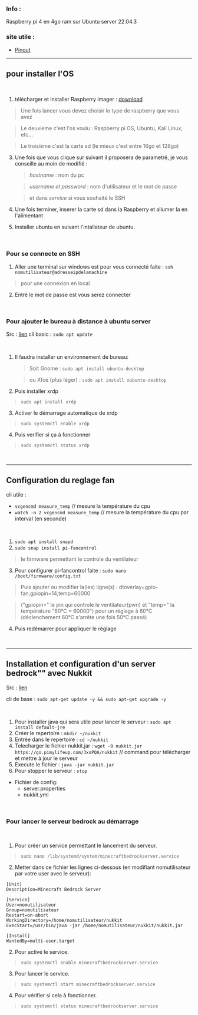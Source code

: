 ### Info :
Raspberry pi 4 en 4go ram sur Ubuntu server 22.04.3

### site utile :
- [Pinout](https://pinout.xyz/pinout/pin8_gpio14/)

---
## pour installer l'OS

</br>

1. télécharger et installer Raspberry imager : [download](https://www.raspberrypi.com/software/)
> Une fois lancer vous devez choisir le type de raspberry que vous avez

> Le deuxieme c'est l'os voulu : Raspberry pi OS, Ubuntu, Kali Linux, etc...

> Le troisième c'est la carte sd (le mieux c'est entre 16go et 128go)
3. Une fois que vous clique sur suivant il proposera de parametré, je vous conseille au moin de modifié :
    > *hostname* : nom du pc

    > *username et password* : nom d'utilisateur et le mot de passe
    
    > et dans *service* si vous souhaité le SSH
3. Une fois terminer, inserer la carte sd dans la Raspberry et allumer la en l'alimentant
4. Installer ubuntu en suivant l'intallateur de ubuntu.

</br>

### Pour se connecte en SSH

1. Aller une terminal sur windows est pour vous connecté faite : `ssh nomutilisateur@adresseipdelamachine`
> pour une connexion en local
2. Entré le mot de passe est vous serez connecter

</br>

### Pour ajouter le bureau à distance à ubuntu server

Src : [lien](https://kachou92.over-blog.com/2022/10/comment-installer-le-serveur-xrdp-sur-ubuntu-20.04.html)
cli basic : `sudo apt update`

</br>

1. Il faudra installer un environnement de bureau:
    > Soit Gnome : `sudo apt install ubuntu-desktop`
    
    > ou Xfce (plus léger) : `sudo apt install xubuntu-desktop`
2. Puis installer xrdp
> `sudo apt install xrdp`
3. Activer le démarrage automatique de xrdp
> `sudo systemctl enable xrdp`
4. Puis verifier si ça à fonctionner
> `sudo systemctl status xrdp`

</br>

---

## Configuration du reglage fan

cli utile :
- `vcgencmd measure_temp`    // mesure la température du cpu
- `watch -n 2 vcgencmd measure_temp` // mesure la température du cpu par interval (en seconde)

</br>

1. `sudo apt install snapd`
2. `sudo snap install pi-fancontrol`
> le firmware permettant le controle du ventilateur
3. Pour configurer pi-fancontrol faite : `sudo nano /boot/firmware/config.txt`
> Puis ajouter ou modifier la(les) ligne(s) : dtoverlay=gpio-fan,gpiopin=14,temp=60000  

> ("gpiopin=" le pin qui controle le ventilateur(pwn) et "temp=" la température "60°C = 60000") pour un réglage à 60°C (déclenchement 60°C s'arrête une fois 50°C passé)
4. Puis redémarrer pour appliquer le réglage

</br>

---

## Installation et configuration d'un server bedrock"" avec Nukkit
Src : [lien](https://pimylifeup.com/raspberry-pi-minecraft-pe-server/)

cli de base : `sudo apt-get update -y && sudo apt-get upgrade -y`

</br>

1. Pour installer java qui sera utile pour lancer le serveur : `sudo apt install default-jre`
2. Créer le repertoire : `mkdir ~/nukkit`
3. Entrée dans le repertoire : `cd ~/nukkit`
4. Telecharger le fichier nukkit.jar : `wget -O nukkit.jar https://go.pimylifeup.com/3xsPQA/nukkit`    // command pour télécharger et mettre à jour le serveur
5. Execute le fichier : `java -jar nukkit.jar`
6. Pour stopper le serveur : `stop`
* Fichier de config:
    - server.properties
    - nukkit.yml

</br>

### Pour lancer le serveur bedrock au démarrage

</br>

1. Pour créer un service permettant le lancement du serveur.
> `sudo nano /lib/systemd/system/minecraftbedrockserver.service`
2. Metter dans ce fichier les lignes ci-dessous (en modifiant nomutilisateur par votre user avec le serveur):
```
[Unit]
Description=Minecraft Bedrock Server

[Service]
User=nomutilisateur
Group=nomutilisateur
Restart=on-abort
WorkingDirectory=/home/nomutilisateur/nukkit
ExecStart=/usr/bin/java -jar /home/nomutilisateur/nukkit/nukkit.jar

[Install]
WantedBy=multi-user.target
```

2. Pour activé le service. 
> `sudo systemctl enable minecraftbedrockserver.service`
3. Pour lancer le service.
> `sudo systemctl start minecraftbedrockserver.service`
4. Pour vérifier si cela à fonctionner.
> `sudo systemctl status minecraftbedrockserver.service`

